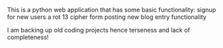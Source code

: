 This is a python web application that has some basic functionality:
signup for new users
a rot 13 cipher form
posting new blog entry functionality

I am backing up old coding projects hence terseness and lack of completeness!
